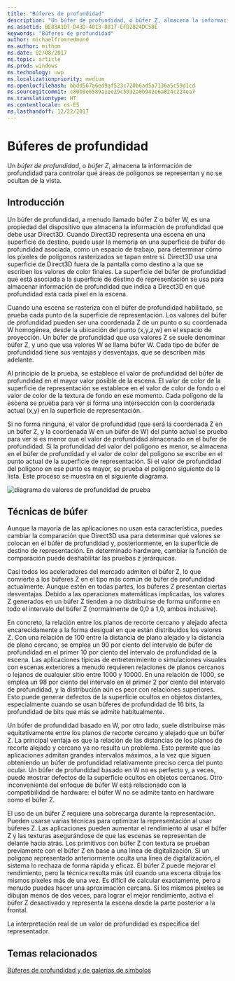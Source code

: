 ```yaml
---
title: "Búferes de profundidad"
description: "Un búfer de profundidad, o búfer Z, almacena la información de profundidad para controlar qué áreas de polígonos se representan y no se ocultan de la vista."
ms.assetid: BE83A1D7-D43D-4013-8817-EFD2B24DC58E
keywords: "Búferes de profundidad"
author: michaelfromredmond
ms.author: mithom
ms.date: 02/08/2017
ms.topic: article
ms.prod: windows
ms.technology: uwp
ms.localizationpriority: medium
ms.openlocfilehash: bbdd567a6ed9af523c720b6ad5a7136a5c59d1cd
ms.sourcegitcommit: c80b9e6589a1ee29c5032a0b942e6a024c224ea7
ms.translationtype: HT
ms.contentlocale: es-ES
ms.lasthandoff: 12/22/2017
---
```

# <a name="depth-buffers"></a>Búferes de profundidad


Un *búfer de profundidad*, o *búfer Z*, almacena la información de profundidad para controlar qué áreas de polígonos se representan y no se ocultan de la vista.

## <a name="span-idoverviewspanspan-idoverviewspanspan-idoverviewspanoverview"></a><span id="Overview"></span><span id="overview"></span><span id="OVERVIEW"></span>Introducción


Un búfer de profundidad, a menudo llamado búfer Z o búfer W, es una propiedad del dispositivo que almacena la información de profundidad que debe usar Direct3D. Cuando Direct3D representa una escena en una superficie de destino, puede usar la memoria en una superficie de búfer de profundidad asociada, como un espacio de trabajo, para determinar cómo los píxeles de polígonos rasterizados se tapan entre sí. Direct3D usa una superficie de Direct3D fuera de la pantalla como destino a la que se escriben los valores de color finales. La superficie del búfer de profundidad que está asociada a la superficie de destino de representación se usa para almacenar información de profundidad que indica a Direct3D en qué profundidad está cada píxel en la escena.

Cuando una escena se rasteriza con el búfer de profundidad habilitado, se prueba cada punto de la superficie de representación. Los valores del búfer de profundidad pueden ser una coordenada Z de un punto o su coordenada W homogénea, desde la ubicación del punto (x,y,z,w) en el espacio de proyección. Un búfer de profundidad que usa valores Z se suele denominar búfer Z, y uno que usa valores W se llama búfer W. Cada tipo de búfer de profundidad tiene sus ventajas y desventajas, que se describen más adelante.

Al principio de la prueba, se establece el valor de profundidad del búfer de profundidad en el mayor valor posible de la escena. El valor de color de la superficie de representación se establece en el valor de color de fondo o el valor de color de la textura de fondo en ese momento. Cada polígono de la escena se prueba para ver si forma una intersección con la coordenada actual (x,y) en la superficie de representación.

Si no forma ninguna, el valor de profundidad (que será la coordenada Z en un búfer Z, y la coordenada W en un búfer de W) del punto actual se prueba para ver si es menor que el valor de profundidad almacenado en el búfer de profundidad. Si la profundidad del valor del polígono es menor, se almacena en el búfer de profundidad y el valor de color del polígono se escribe en el punto actual de la superficie de representación. Si el valor de profundidad del polígono en ese punto es mayor, se prueba el polígono siguiente de la lista. Este proceso se muestra en el siguiente diagrama.

![diagrama de valores de profundidad de prueba](images/zbuffer.png)

## <a name="span-idbufferingtechniquesspanspan-idbufferingtechniquesspanspan-idbufferingtechniquesspanbuffering-techniques"></a><span id="Buffering_techniques"></span><span id="buffering_techniques"></span><span id="BUFFERING_TECHNIQUES"></span>Técnicas de búfer


Aunque la mayoría de las aplicaciones no usan esta característica, puedes cambiar la comparación que Direct3D usa para determinar qué valores se colocan en el búfer de profundidad y, posteriormente, en la superficie de destino de representación. En determinado hardware, cambiar la función de comparación puede deshabilitar las pruebas z jerárquicas.

Casi todos los aceleradores del mercado admiten el búfer Z, lo que convierte a los búferes Z en el tipo más común de búfer de profundidad actualmente. Aunque estén en todas partes, los búferes Z presentan ciertas desventajas. Debido a las operaciones matemáticas implicadas, los valores Z generados en un búfer Z tienden a no distribuirse de forma uniforme en todo el intervalo del búfer Z (normalmente de 0,0 a 1,0, ambos inclusive).

En concreto, la relación entre los planos de recorte cercano y alejado afecta encarecidamente a la forma desigual en que están distribuidos los valores Z. Con una relación de 100 entre la distancia de plano alejado y la distancia de plano cercano, se emplea un 90 por ciento del intervalo de búfer de profundidad en el primer 10 por ciento del intervalo de profundidad de la escena. Las aplicaciones típicas de entretenimiento o simulaciones visuales con escenas exteriores a menudo requieren relaciones de planos cercanos o lejanos de cualquier sitio entre 1000 y 10000. En una relación de 1000, se emplea un 98 por ciento del intervalo en el primer 2 por ciento del intervalo de profundidad, y la distribución aún es peor con relaciones superiores. Esto puede generar defectos de la superficie ocultos en objetos distantes, especialmente cuando se usan búferes de profundidad de 16 bits, la profundidad de bits que más se admite habitualmente.

Un búfer de profundidad basado en W, por otro lado, suele distribuirse más equitativamente entre los planos de recorte cercano y alejado que un búfer Z. La principal ventaja es que la relación de las distancias de los planos de recorte alejado y cercano ya no resulta un problema. Esto permite que las aplicaciones admitan grandes intervalos máximos, a la vez que siguen obteniendo un búfer de profundidad relativamente preciso cerca del punto ocular. Un búfer de profundidad basado en W no es perfecto y, a veces, puede mostrar defectos de la superficie ocultos en objetos cercanos. Otro inconveniente del enfoque de búfer W está relacionado con la compatibilidad de hardware: el búfer W no se admite tanto en hardware como el búfer Z.

El uso de un búfer Z requiere una sobrecarga durante la representación. Pueden usarse varias técnicas para optimizar la representación al usar búferes Z. Las aplicaciones pueden aumentar el rendimiento al usar el búfer Z y las texturas asegurándose de que las escenas se representan de delante hacia atrás. Los primitivos con búfer Z con textura se prueban previamente con el búfer Z en base a una línea de digitalización. Si un polígono representado anteriormente oculta una línea de digitalización, el sistema lo rechaza de forma rápida y eficaz. El búfer Z puede mejorar el rendimiento, pero la técnica resulta más útil cuando una escena dibuja los mismos píxeles más de una vez. Es difícil de calcular exactamente, pero a menudo puedes hacer una aproximación cercana. Si los mismos píxeles se dibujan menos de dos veces, para lograr el mejor rendimiento, activa el búfer Z desactivado y representa la escena desde la parte posterior a la frontal.

La interpretación real de un valor de profundidad es específica del representador.

## <a name="span-idrelated-topicsspanrelated-topics"></a><span id="related-topics"></span>Temas relacionados


[Búferes de profundidad y de galerías de símbolos](depth-and-stencil-buffers.md)

 

 




